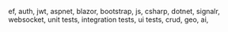 ef, auth, jwt, 
aspnet, blazor, bootstrap, 
js, csharp, dotnet, 
signalr, websocket, unit tests, 
integration tests, ui tests, crud, 
geo, ai,